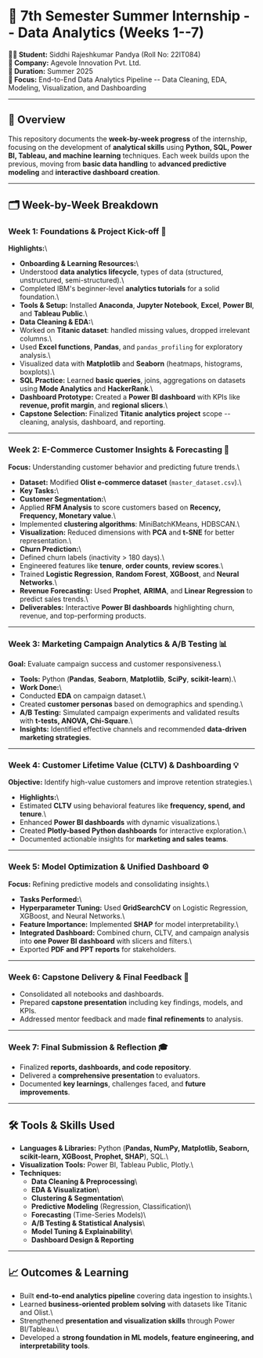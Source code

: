 # 🚀 7th Semester Summer Internship -- Data Analytics (Weeks 1--7)

**👩‍🎓 Student:** Siddhi Rajeshkumar Pandya (Roll No: 22IT084)\
**🏢 Company:** Agevole Innovation Pvt. Ltd.\
**📅 Duration:** Summer 2025\
**📍 Focus:** End-to-End Data Analytics Pipeline -- Data Cleaning, EDA,
Modeling, Visualization, and Dashboarding

------------------------------------------------------------------------

## 📖 Overview

This repository documents the **week-by-week progress** of the
internship, focusing on the development of **analytical skills** using
**Python, SQL, Power BI, Tableau, and machine learning** techniques.
Each week builds upon the previous, moving from **basic data handling**
to **advanced predictive modeling** and **interactive dashboard
creation**.

------------------------------------------------------------------------

## 🗂️ Week-by-Week Breakdown

### **Week 1: Foundations & Project Kick-off 🔑**

**Highlights:**\
- **Onboarding & Learning Resources:**\
- Understood **data analytics lifecycle**, types of data (structured,
unstructured, semi-structured).\
- Completed IBM's beginner-level **analytics tutorials** for a solid
foundation.\
- **Tools & Setup:** Installed **Anaconda**, **Jupyter Notebook**,
**Excel**, **Power BI**, and **Tableau Public**.\
- **Data Cleaning & EDA:**\
- Worked on **Titanic dataset**: handled missing values, dropped
irrelevant columns.\
- Used **Excel functions**, **Pandas**, and `pandas_profiling` for
exploratory analysis.\
- Visualized data with **Matplotlib** and **Seaborn** (heatmaps,
histograms, boxplots).\
- **SQL Practice:** Learned **basic queries**, joins, aggregations on
datasets using **Mode Analytics** and **HackerRank**.\
- **Dashboard Prototype:** Created a **Power BI dashboard** with KPIs
like **revenue, profit margin**, and **regional slicers**.\
- **Capstone Selection:** Finalized **Titanic analytics project** scope
-- cleaning, analysis, dashboard, and reporting.

------------------------------------------------------------------------

### **Week 2: E-Commerce Customer Insights & Forecasting 🛒**

**Focus:** Understanding customer behavior and predicting future
trends.\
- **Dataset:** Modified **Olist e-commerce dataset**
(`master_dataset.csv`).\
- **Key Tasks:**\
- **Customer Segmentation:**\
- Applied **RFM Analysis** to score customers based on **Recency,
Frequency, Monetary value**.\
- Implemented **clustering algorithms**: MiniBatchKMeans, HDBSCAN.\
- **Visualization:** Reduced dimensions with **PCA** and **t-SNE** for
better representation.\
- **Churn Prediction:**\
- Defined churn labels (inactivity \> 180 days).\
- Engineered features like **tenure**, **order counts**, **review
scores**.\
- Trained **Logistic Regression**, **Random Forest**, **XGBoost**, and
**Neural Networks**.\
- **Revenue Forecasting:** Used **Prophet**, **ARIMA**, and **Linear
Regression** to predict sales trends.\
- **Deliverables:** Interactive **Power BI dashboards** highlighting
churn, revenue, and top-performing products.

------------------------------------------------------------------------

### **Week 3: Marketing Campaign Analytics & A/B Testing 📊**

**Goal:** Evaluate campaign success and customer responsiveness.\
- **Tools:** Python (**Pandas**, **Seaborn**, **Matplotlib**, **SciPy**,
**scikit-learn**).\
- **Work Done:**\
- Conducted **EDA** on campaign dataset.\
- Created **customer personas** based on demographics and spending.\
- **A/B Testing:** Simulated campaign experiments and validated results
with **t-tests, ANOVA, Chi-Square**.\
- **Insights:** Identified effective channels and recommended
**data-driven marketing strategies**.

------------------------------------------------------------------------

### **Week 4: Customer Lifetime Value (CLTV) & Dashboarding 💡**

**Objective:** Identify high-value customers and improve retention
strategies.\
- **Highlights:**\
- Estimated **CLTV** using behavioral features like **frequency, spend,
and tenure**.\
- Enhanced **Power BI dashboards** with dynamic visualizations.\
- Created **Plotly-based Python dashboards** for interactive
exploration.\
- Documented actionable insights for **marketing and sales teams**.

------------------------------------------------------------------------

### **Week 5: Model Optimization & Unified Dashboard ⚙️**

**Focus:** Refining predictive models and consolidating insights.\
- **Tasks Performed:**\
- **Hyperparameter Tuning:** Used **GridSearchCV** on Logistic
Regression, XGBoost, and Neural Networks.\
- **Feature Importance:** Implemented **SHAP** for model
interpretability.\
- **Integrated Dashboard:** Combined churn, CLTV, and campaign analysis
into **one Power BI dashboard** with slicers and filters.\
- Exported **PDF and PPT reports** for stakeholders.

------------------------------------------------------------------------

### **Week 6: Capstone Delivery & Final Feedback 📝** 

-   Consolidated all notebooks and dashboards.
-   Prepared **capstone presentation** including key findings, models,
    and KPIs.
-   Addressed mentor feedback and made **final refinements** to
    analysis.

------------------------------------------------------------------------

### **Week 7: Final Submission & Reflection 🎓** 

-   Finalized **reports, dashboards, and code repository**.
-   Delivered a **comprehensive presentation** to evaluators.
-   Documented **key learnings**, challenges faced, and **future
    improvements**.

------------------------------------------------------------------------

## 🛠 Tools & Skills Used

-   **Languages & Libraries:** Python (**Pandas, NumPy, Matplotlib,
    Seaborn, scikit-learn, XGBoost, Prophet, SHAP**), SQL.\
-   **Visualization Tools:** Power BI, Tableau Public, Plotly.\
-   **Techniques:**
    -   **Data Cleaning & Preprocessing**\
    -   **EDA & Visualization**\
    -   **Clustering & Segmentation**\
    -   **Predictive Modeling** (Regression, Classification)\
    -   **Forecasting** (Time-Series Models)\
    -   **A/B Testing & Statistical Analysis**\
    -   **Model Tuning & Explainability**\
    -   **Dashboard Design & Reporting**

------------------------------------------------------------------------

## 📈 Outcomes & Learning

-   Built **end-to-end analytics pipeline** covering data ingestion to
    insights.\
-   Learned **business-oriented problem solving** with datasets like
    Titanic and Olist.\
-   Strengthened **presentation and visualization skills** through Power
    BI/Tableau.\
-   Developed a **strong foundation in ML models, feature engineering,
    and interpretability tools**.
